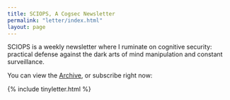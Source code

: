 ```yaml
---
title: SCIOPS, A Cogsec Newsletter
permalink: "letter/index.html"
layout: page
---
```




  SCIOPS is a weekly newsletter where I ruminate on cognitive security: practical defense against the dark arts of mind manipulation and constant surveillance.

  You can view the [Archive](http://tinyletter.com/sciops/archive), or subscribe right now:

  {% include tinyletter.html %}
